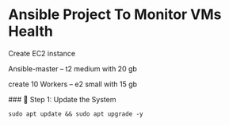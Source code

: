 #  Ansible Project To Monitor VMs Health
<p>
Create EC2 instance 
  
Ansible-master – t2 medium with 20 gb

create 10 Workers – e2 small with 15 gb
</p>
### 🔹 Step 1: Update the System

```
sudo apt update && sudo apt upgrade -y
```
